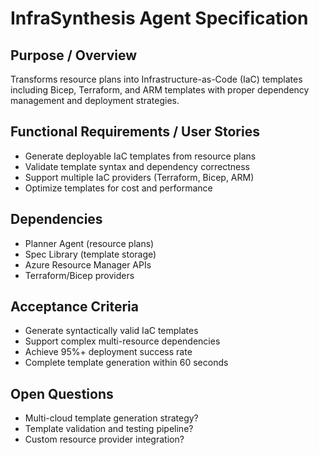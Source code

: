 # InfraSynthesis Agent Specification

## Purpose / Overview
Transforms resource plans into Infrastructure-as-Code (IaC) templates including Bicep, Terraform, and ARM templates with proper dependency management and deployment strategies.

## Functional Requirements / User Stories
- Generate deployable IaC templates from resource plans
- Validate template syntax and dependency correctness
- Support multiple IaC providers (Terraform, Bicep, ARM)
- Optimize templates for cost and performance

## Dependencies
- Planner Agent (resource plans)
- Spec Library (template storage)
- Azure Resource Manager APIs
- Terraform/Bicep providers

## Acceptance Criteria
- Generate syntactically valid IaC templates
- Support complex multi-resource dependencies
- Achieve 95%+ deployment success rate
- Complete template generation within 60 seconds

## Open Questions
- Multi-cloud template generation strategy?
- Template validation and testing pipeline?
- Custom resource provider integration?
